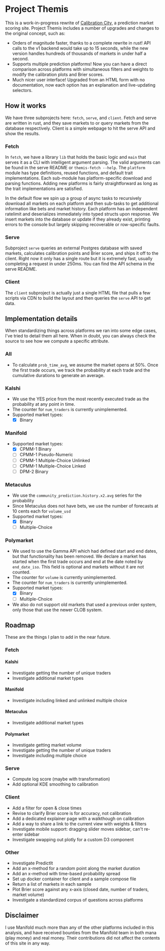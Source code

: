 # Project Themis

This is a work-in-progress rewrite of [Calibration City](https://github.com/wasabipesto/calibration-site), a prediction market scoring site. Project Themis includes a number of upgrades and changes to the original concept, such as:

- Orders of magnitude faster, thanks to a complete rewrite in rust! API calls to the v1 backend would take up to 15 seconds, while the new version handles hundreds of thousands of markets in under half a second.
- Supports multiple prediction platforms! Now you can have a direct comparison across platforms with simultaneous filters and weights to modify the calibration plots and Brier scores.
- Much nicer user interface! Upgraded from an HTML form with no documentation, now each option has an explanation and live-updating selectors.

## How it works

We have three subprojects here: `fetch`, `serve`, and `client`. Fetch and serve are written in rust, and they save markets to or query markets from the database respectively. Client is a simple webpage to hit the serve API and show the results.

### Fetch

In `fetch`, we have a library `lib` that holds the basic logic and `main` that serves it as a CLI with intelligent argument parsing. The valid arguments can be found in the serve README or `themis-fetch --help`. The `platform` module has type definitions, reused functions, and default trait implementations. Each sub-module has platform-specific download and parsing functions. Adding new platforms is fairly straightforward as long as the trait implementations are satisfied.

In the default flow we spin up a group of async tasks to recursively download all markets on each platform and then sub-tasks to get additional information like bets and market history. Each platform has an independent ratelimit and deserializes immediately into typed structs upon response. We insert markets into the database or update if they already exist, printing errors to the console but largely skipping recoverable or row-specific faults.

### Serve

Subproject `serve` queries an external Postgres database with saved markets, calculates calibration points and Brier score, and ships it off to the client. Right now it only has a single route but it is extremely fast, usually completing a request in under 250ms. You can find the API schema in the serve README.

### Client

The `client` subproject is actually just a single HTML file that pulls a few scripts via CDN to build the layout and then queries the `serve` API to get data.

## Implementation details

When standardizing things across platforms we ran into some edge cases, I've tried to detail them all here. When in doubt, you can always check the source to see how we compute a specific attribute.

### All
- To calculate `prob_time_avg`, we assume the market opens at 50%. Once the first trade occurs, we track the probability at each trade and the cumulative durations to generate an average.

### Kalshi
- We use the YES price from the most recently executed trade as the probability at any point in time.
- The counter for `num_traders` is currently unimplemented.
- Supported market types:
    - [x] Binary

### Manifold
- Supported market types: 
    - [x] CPMM-1 Binary
    - [ ] CPMM-1 Pseudo-Numeric
    - [ ] CPMM-1 Multiple-Choice Unlinked
    - [ ] CPMM-1 Multiple-Choice Linked
    - [ ] DPM-2 Binary

### Metaculus
- We use the `community_prediction.history.x2.avg` series for the probability
- Since Metaculus does not have bets, we use the number of forecasts at 10 cents each for `volume_usd`
- Supported market types: 
    - [x] Binary
    - [ ] Multiple-Choice

### Polymarket
- We used to use the Gamma API which had defined start and end dates, but that functionality has been removed. We declare a market has started when the first trade occurs and end at the date noted by `end_date_iso`. This field is optional and markets without it are not counted.
- The counter for `volume` is currently unimplemented.
- The counter for `num_traders` is currently unimplemented.
- Supported market types:
    - [x] Binary
    - [ ] Multiple-Choice
- We also do not support old markets that used a previous order system, only those that use the newer CLOB system.

## Roadmap

These are the things I plan to add in the near future.

### Fetch

#### Kalshi
- Investigate getting the number of unique traders
- Investigate additional market types

#### Manifold
- Investigate including linked and unlinked multiple choice

#### Metaculus
- Investigate additional market types

#### Polymarket
- Investigate getting market volume
- Investigate getting the number of unique traders
- Investigate including multiple choice

### Serve
- Compute log score (maybe with transformation)
- Add optional KDE smoothing to calibration

### Client
- Add a filter for open & close times
- Revise to clarify Brier score is for accuracy, not calibration
- Add a dedicated explainer page with a walkthough on calibration
- Add a way to share a link to the current view with weights & filters
- Investigate mobile support: dragging slider moves sidebar, can't re-enter sidebar
- Investigate swapping out plotly for a custom D3 component

### Other
- Investigate PredictIt
- Add an x-method for a random point along the market duration
- Add an x-method with time-based probability spread
- Set up docker container for client and a sample compose file
- Return a list of markets in each sample
- Plot Brier score against any x-axis (closed date, number of traders, market volume)
- Investigate a standardized corpus of questions across platforms

## Disclaimer
I use Manifold much more than any of the other platforms included in this analysis, and have received bounties from the Manifold team in both mana (play money) and real money. Their contributions did not affect the contents of this site in any way.